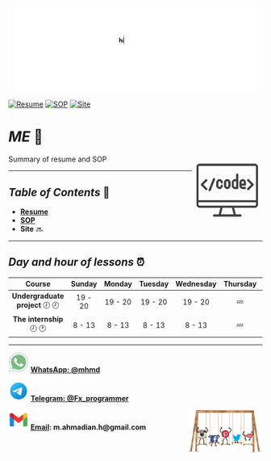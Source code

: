 ![banner](https://github.com/m-ahmadian-h/PNU_3991_AR/blob/main/gif/banner.gif)

[![Resume](https://img.shields.io/badge/Resume-100-blue)](https://github.com/m-ahmadian-h/PNU_3991_AR/blob/main/me/resume.pdf)
[![SOP](https://img.shields.io/badge/SOP-100-blue)](https://github.com/m-ahmadian-h/PNU_3991_AR/blob/main/me/SOP.pdf)
[![Site](https://img.shields.io/badge/Site-0-red)](https://github.com/m-ahmadian-h/PNU_3991_AR/blob/main/me)

# _ME_ :wave: 
<img src="https://github.com/m-ahmadian-h/PNU_3991_AR/blob/main/img/banner.png" align="right"  width="140" />
Summary of resume and SOP

***

## _Table of Contents_ :mag_right:
* __[Resume](https://github.com/m-ahmadian-h/PNU_3991_AR/blob/main/me/resume.pdf)__
* __[SOP](https://github.com/m-ahmadian-h/PNU_3991_AR/blob/main/me/SOP.pdf)__
* __Site__ :soon:

***

## _Day and hour of lessons_ :alarm_clock:

|Course                                       |Sunday |Monday |Tuesday|Wednesday|Thursday|Friday|Saturday|
|:-------------------------------------------:|:-----:|:-----:|:-----:|:-------:|:------:|:----:|:------:|
|__Undergraduate project__ :clock7: :clock8:  |19 - 20|19 - 20|19 - 20|19 - 20  |:zzz:   |:zzz: |19 - 20 |
|__The internship__   :clock8: :clock1:       |8 - 13 |8 - 13 |8 - 13 |8 - 13   |:zzz:   |:zzz: |8 - 13  |

***
![whatsapp](https://github.com/m-ahmadian-h/PNU_3991_AR/blob/main/img/whatsapp.svg)  __[WhatsApp: @mhmd](https://wa.me/+989215166403)__ 

![telegram](https://github.com/m-ahmadian-h/PNU_3991_AR/blob/main/img/telegram.svg)  __[Telegram: @Fx_programmer](https://telegram.me/Fx_programmer)__

![gmail](https://github.com/m-ahmadian-h/PNU_3991_AR/blob/main/img/gmail.svg)  __[Email](mailto:m.ahmadian.h@gmail.com): m.ahmadian.h@gmail.com__
<img src="https://github.com/m-ahmadian-h/PNU_3991_AR/blob/main/gif/04.gif" align="right" width="150" />
